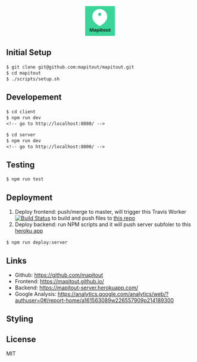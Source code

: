 <div align="center">
  <img src='https://github.com/mapitout/design/blob/master/assets/logo.png?raw=true' width='80px' alt='mapitout-logo.png'/>
</div>

## Initial Setup

```
$ git clone git@github.com:mapitout/mapitout.git
$ cd mapitout
$ ./scripts/setup.sh
```

## Developement

```
$ cd client
$ npm run dev
<!-- go to http://localhost:8080/ -->
```

```
$ cd server
$ npm run dev
<!-- go to http://localhost:8000/ -->
```

## Testing

```
$ npm run test
```

## Deployment

1. Deploy frontend: push/merge to master, will trigger this Travis Worker[![Build Status](https://travis-ci.org/mapitout/mapitout.svg?branch=master)](https://travis-ci.org/mapitout/mapitout) to build and push files to [this repo](https://github.com/mapitout/mapitout.github.io)
2. Deploy backend: run NPM scripts and it will push server subfoler to this [heroku app](https://dashboard.heroku.com/apps/mapitout-server)
  ```
  $ npm run deploy:server
  ```

## Links

- Github: https://github.com/mapitout
- Frontend: https://mapitout.github.io/
- Backend: https://mapitout-server.herokuapp.com/
- Google Analysis: https://analytics.google.com/analytics/web/?authuser=0#/report-home/a161563089w226557909p214189300

## Styling



## License
MIT
